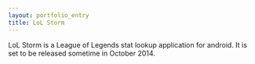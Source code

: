 ```yaml
---
layout: portfolio_entry
title: LoL Storm
---
```


LoL Storm is a League of Legends stat lookup application for android. It is set to be released sometime in October 2014.